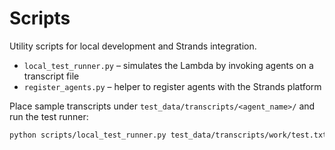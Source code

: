 # Scripts

Utility scripts for local development and Strands integration.

- `local_test_runner.py` – simulates the Lambda by invoking agents on a transcript file
- `register_agents.py` – helper to register agents with the Strands platform

Place sample transcripts under `test_data/transcripts/<agent_name>/` and run the test runner:

```bash
python scripts/local_test_runner.py test_data/transcripts/work/test.txt
```
